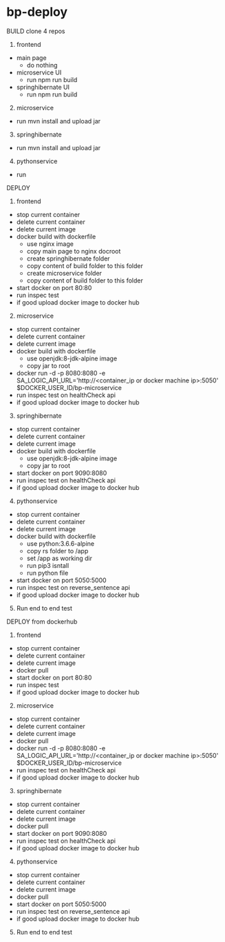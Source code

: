 # bp-deploy

BUILD 
clone 4 repos
1) frontend
  - main page 
     - do nothing
  - microservice UI
    - run npm run build
  - springhibernate UI
    - run npm run build
2) microservice
  - run mvn install and upload jar
3) springhibernate
  - run mvn install and upload jar
4) pythonservice
  - run 
  
DEPLOY
1) frontend
  - stop current container
  - delete current container
  - delete current image
  - docker build with dockerfile
    - use nginx image
    - copy main page to nginx docroot
    - create springhibernate folder
    - copy content of build folder to this folder
    - create microservice folder
    - copy content of build folder to this folder
  - start docker on port 80:80
  - run inspec test
  - if good upload docker image to docker hub
2) microservice
  - stop current container
  - delete current container
  - delete current image
  - docker build with dockerfile
    - use openjdk:8-jdk-alpine image
    - copy jar to root
  - docker run -d -p 8080:8080 -e SA_LOGIC_API_URL='http://<container_ip or docker machine ip>:5050' $DOCKER_USER_ID/bp-microservice
  - run inspec test on healthCheck api
  - if good upload docker image to docker hub
3) springhibernate
  - stop current container
  - delete current container
  - delete current image
  - docker build with dockerfile
    - use openjdk:8-jdk-alpine image
    - copy jar to root
  - start docker on port 9090:8080
  - run inspec test on healthCheck api
  - if good upload docker image to docker hub
4) pythonservice
  - stop current container
  - delete current container
  - delete current image
  - docker build with dockerfile
    - use python:3.6.6-alpine
    - copy rs folder to /app
    - set /app as working dir
    - run pip3 isntall
    - run python file
  - start docker on port 5050:5000
  - run inspec test on reverse_sentence api
  - if good upload docker image to docker hub
  5) Run end to end test
  
  DEPLOY from dockerhub
  1) frontend
  - stop current container
  - delete current container
  - delete current image
  - docker pull
  - start docker on port 80:80
  - run inspec test
  - if good upload docker image to docker hub
2) microservice
  - stop current container
  - delete current container
  - delete current image
  - docker pull
  - docker run -d -p 8080:8080 -e SA_LOGIC_API_URL='http://<container_ip or docker machine ip>:5050' $DOCKER_USER_ID/bp-microservice
  - run inspec test on healthCheck api
  - if good upload docker image to docker hub
3) springhibernate
  - stop current container
  - delete current container
  - delete current image
  - docker pull
  - start docker on port 9090:8080
  - run inspec test on healthCheck api
  - if good upload docker image to docker hub
4) pythonservice
  - stop current container
  - delete current container
  - delete current image
  - docker pull
  - start docker on port 5050:5000
  - run inspec test on reverse_sentence api
  - if good upload docker image to docker hub
  5) Run end to end test
